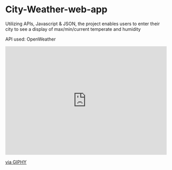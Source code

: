 # City-Weather-web-app


Utilizing APIs, Javascript & JSON, 
the project enables users to enter their city to see a display of max/min/current temperate and humidity

API used: OpenWeather

<div style="width:100%;height:0;padding-bottom:67%;position:relative;"><iframe src="https://giphy.com/embed/SUJj672pXyrOCirf5U" width="100%" height="100%" style="position:absolute" frameBorder="0" class="giphy-embed" allowFullScreen></iframe></div><p><a href="https://giphy.com/gifs/weatherat-SUJj672pXyrOCirf5U">via GIPHY</a></p>
